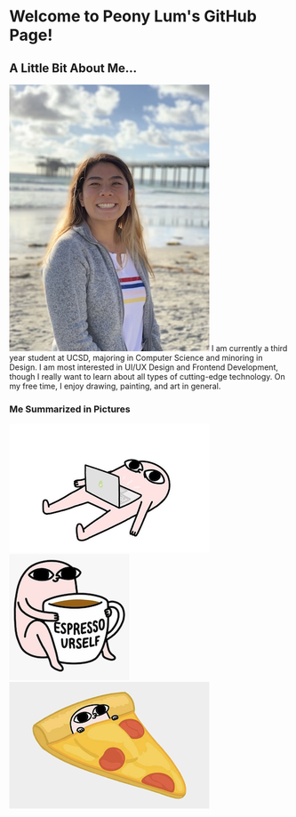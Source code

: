 # Welcome to Peony Lum's GitHub Page!

## A Little Bit About Me...
![Peony Lum Picture](Images/Peony.JPG)
I am currently a third year student at UCSD, majoring in Computer Science and minoring in Design. I am most interested in UI/UX Design and Frontend 
Development, though I really want to learn about all types of cutting-edge technology. On my free time, I enjoy drawing, painting, and art in general.

### Me Summarized in Pictures
![Programming](Images/Ketnipz_Computer.png)
![Love Coffee](Images/Ketnipz_Coffee.png)
![Pizza](Images/Ketnipz_Pizza.png)


